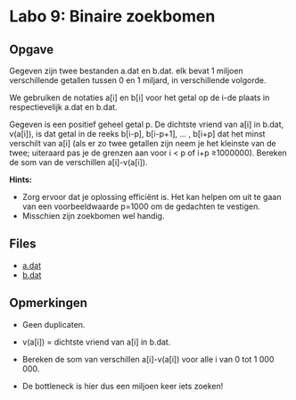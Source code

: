 # Labo 9: Binaire zoekbomen

## Opgave

Gegeven zijn twee bestanden a.dat en b.dat. elk bevat 1 miljoen verschillende getallen tussen 0 en 1 miljard, in verschillende volgorde.

We gebruiken de notaties a[i] en b[i] voor het getal op de i-de plaats in respectievelijk a.dat en b.dat.

Gegeven is een positief geheel getal p. De dichtste vriend van a[i] in b.dat, v(a[i]), is dat getal in de reeks b[i-p], b[i-p+1], ... , b[i+p] dat het minst verschilt van a[i] (als er zo twee getallen zijn neem je het kleinste van de twee; uiteraard pas je de grenzen aan voor i < p of i+p ≥1000000). Bereken de som van de verschillen a[i]-v(a[i]).

**Hints:**

- Zorg ervoor dat je oplossing efficiënt is. Het kan helpen om uit te gaan van een voorbeeldwaarde p=1000 om de gedachten te vestigen.
- Misschien zijn zoekbomen wel handig.

## Files

- [a.dat](https://github.com/Ciberth/NIE-Algorithms-I/blob/master/labs/lab09/a.dat)
- [b.dat](https://github.com/Ciberth/NIE-Algorithms-I/blob/master/labs/lab09/b.dat)

## Opmerkingen


- Geen duplicaten.

- v(a[i]) = dichtste vriend van a[i] in b.dat.

- Bereken de som van verschillen a[i]-v(a[i]) voor alle i van 0 tot 1 000 000. 

- De bottleneck is hier dus een miljoen keer iets zoeken! 


